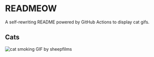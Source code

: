 # READMEOW

A self-rewriting README powered by GitHub Actions to display cat gifs.

## Cats

![cat smoking GIF by sheepfilms](https://media1.giphy.com/media/l0ExdMHUDKteztyfe/200.gif?cid=9acd02dafhh6t0r9kt5wq339b3j2sfiwu76e2valtqxspoeq&ep=v1_gifs_search&rid=200.gif&ct=g)
